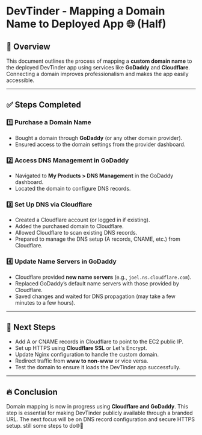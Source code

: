 # DevTinder - Mapping a Domain Name to Deployed App 🌐 (Half)


## 📌 Overview  
This document outlines the process of mapping a **custom domain name** to the deployed DevTinder app using services like **GoDaddy** and **Cloudflare**. Connecting a domain improves professionalism and makes the app easily accessible.

---

## ✅ Steps Completed

### **1️⃣ Purchase a Domain Name**
- Bought a domain through **GoDaddy** (or any other domain provider).
- Ensured access to the domain settings from the provider dashboard.

### **2️⃣ Access DNS Management in GoDaddy**
- Navigated to **My Products > DNS Management** in the GoDaddy dashboard.
- Located the domain to configure DNS records.

### **3️⃣ Set Up DNS via Cloudflare**
- Created a Cloudflare account (or logged in if existing).
- Added the purchased domain to Cloudflare.
- Allowed Cloudflare to scan existing DNS records.
- Prepared to manage the DNS setup (A records, CNAME, etc.) from Cloudflare.

### **4️⃣ Update Name Servers in GoDaddy**
- Cloudflare provided **new name servers** (e.g., `joel.ns.cloudflare.com`).
- Replaced GoDaddy’s default name servers with those provided by Cloudflare.
- Saved changes and waited for DNS propagation (may take a few minutes to a few hours).

---

## 🎯 Next Steps
- Add A or CNAME records in Cloudflare to point to the EC2 public IP.
- Set up HTTPS using **Cloudflare SSL** or Let's Encrypt.
- Update Nginx configuration to handle the custom domain.
- Redirect traffic from **www to non-www** or vice versa.
- Test the domain to ensure it loads the DevTinder app successfully.

---

## 🔥 Conclusion  
Domain mapping is now in progress using **Cloudflare and GoDaddy**. This step is essential for making DevTinder publicly available through a branded URL. The next focus will be on DNS record configuration and secure HTTPS setup. still some steps to do🌐🚀
